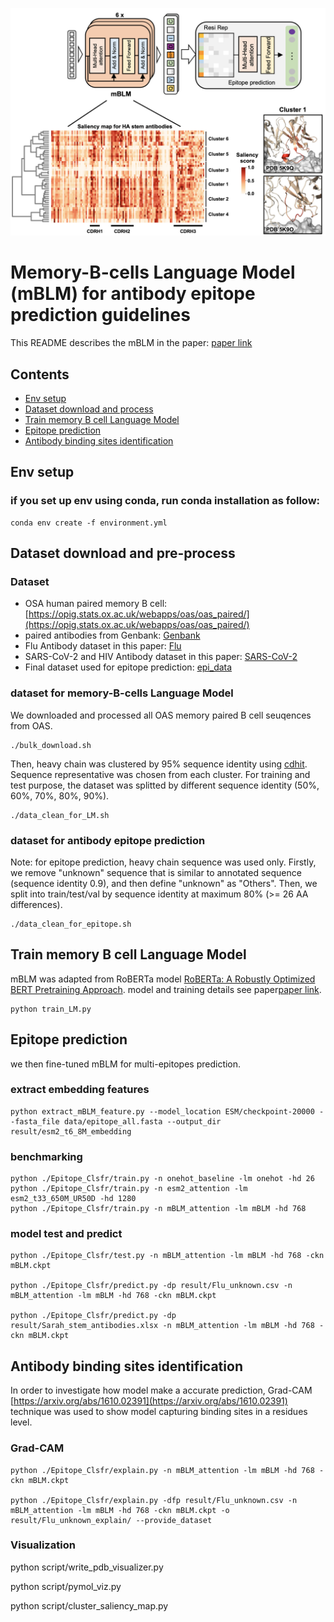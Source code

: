 ![header](imgs/header.png)
# Memory-B-cells Language Model (mBLM) for antibody epitope prediction guidelines
This README describes the mBLM in the paper: [paper link](https://www.biorxiv.org/content/10.1101/2023.09.11.557288v1)


## Contents

* [Env setup](#Env-setup)   
* [Dataset download and process](#dataset-download-and-process) 
* [Train memory B cell Language Model](#train-memory-b-cell-language-model)
* [Epitope prediction](#epitope-prediction)   
* [Antibody binding sites identification](#antibody-binding-sites-identification)   


## Env setup

### if you set up env using conda, run conda installation as follow:
```commandline
conda env create -f environment.yml
```

## Dataset download and pre-process

### Dataset

- OSA human paired memory B cell: [https://opig.stats.ox.ac.uk/webapps/oas/oas_paired/](https://opig.stats.ox.ac.uk/webapps/oas/oas_paired/)
- paired antibodies from Genbank: [Genbank](data/raw_data/all_paired_antibodies_from_GB_v6.xlsx)
- Flu Antibody dataset in this paper: [Flu](data/raw_data/HA_Abs_v17.xlsx)
- SARS-CoV-2 and HIV Antibody dataset in this paper: [SARS-CoV-2](data/raw_data/S-HA-HIV_Abs_v7.xlsx)
- Final dataset used for epitope prediction: [epi_data](result/epitope_for_training_v1.xlsx)

### dataset for memory-B-cells Language Model
We downloaded and processed all OAS memory paired B cell seuqences from OAS.

```commandline
./bulk_download.sh
```

Then, heavy chain was clustered by 95% sequence identity using [cdhit](https://github.com/weizhongli/cdhit). Sequence representative was chosen from each cluster.
For training and test purpose, the dataset was splitted by different sequence identity (50%, 60%, 70%, 80%, 90%).

```commandline
./data_clean_for_LM.sh
```

### dataset for antibody epitope prediction
Note: for epitope prediction, heavy chain sequence was used only. 
Firstly, we remove "unknown" sequence that is similar to annotated sequence (sequence identity 0.9), and then define "unknown" as "Others".
Then, we split into train/test/val by sequence identity at maximum 80% (>= 26 AA differences).

```commandline
./data_clean_for_epitope.sh
```

## Train memory B cell Language Model

mBLM was adapted from RoBERTa model [RoBERTa: A Robustly Optimized BERT Pretraining Approach](https://arxiv.org/abs/1907.11692).
model and training details see paper[paper link](https://www.biorxiv.org/content/10.1101/2023.09.11.557288v1).

```commandline
python train_LM.py
```

## Epitope prediction
we then fine-tuned mBLM for multi-epitopes prediction.

### extract embedding features

```commandline
python extract_mBLM_feature.py --model_location ESM/checkpoint-20000 --fasta_file data/epitope_all.fasta --output_dir result/esm2_t6_8M_embedding
```
### benchmarking
```commandline
python ./Epitope_Clsfr/train.py -n onehot_baseline -lm onehot -hd 26
python ./Epitope_Clsfr/train.py -n esm2_attention -lm esm2_t33_650M_UR50D -hd 1280
python ./Epitope_Clsfr/train.py -n mBLM_attention -lm mBLM -hd 768
```
### model test and predict
```commandline
python ./Epitope_Clsfr/test.py -n mBLM_attention -lm mBLM -hd 768 -ckn mBLM.ckpt

python ./Epitope_Clsfr/predict.py -dp result/Flu_unknown.csv -n mBLM_attention -lm mBLM -hd 768 -ckn mBLM.ckpt

python ./Epitope_Clsfr/predict.py -dp result/Sarah_stem_antibodies.xlsx -n mBLM_attention -lm mBLM -hd 768 -ckn mBLM.ckpt
```

## Antibody binding sites identification
In order to investigate how model make a accurate prediction, Grad-CAM [https://arxiv.org/abs/1610.02391](https://arxiv.org/abs/1610.02391) technique was used to show model capturing binding sites in a residues level.

### Grad-CAM
```commandline
python ./Epitope_Clsfr/explain.py -n mBLM_attention -lm mBLM -hd 768 -ckn mBLM.ckpt

python ./Epitope_Clsfr/explain.py -dfp result/Flu_unknown.csv -n mBLM_attention -lm mBLM -hd 768 -ckn mBLM.ckpt -o result/Flu_unknown_explain/ --provide_dataset
```

### Visualization
python script/write_pdb_visualizer.py

python script/pymol_viz.py

python script/cluster_saliency_map.py
